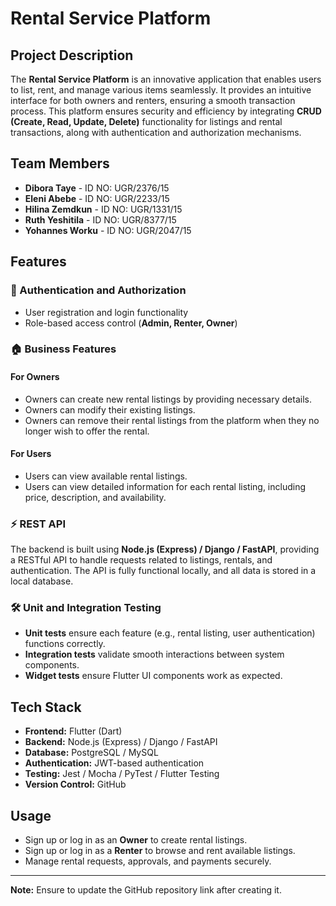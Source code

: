 # Rental Service Platform

## Project Description

The **Rental Service Platform** is an innovative application that enables users to list, rent, and manage various items seamlessly. It provides an intuitive interface for both owners and renters, ensuring a smooth transaction process. This platform ensures security and efficiency by integrating **CRUD (Create, Read, Update, Delete)** functionality for listings and rental transactions, along with authentication and authorization mechanisms.

## Team Members

- **Dibora Taye** - ID NO: UGR/2376/15
- **Eleni Abebe** - ID NO: UGR/2233/15
- **Hilina Zemdkun** - ID NO: UGR/1331/15
- **Ruth Yeshitila** - ID NO: UGR/8377/15
- **Yohannes Worku** - ID NO: UGR/2047/15

## Features

### 🔐 Authentication and Authorization
- User registration and login functionality
- Role-based access control (**Admin, Renter, Owner**)

### 🏠 Business Features
#### For Owners
- Owners can create new rental listings by providing necessary details.
- Owners can modify their existing listings.
- Owners can remove their rental listings from the platform when they no longer wish to offer the rental.

#### For Users
- Users can view available rental listings.
- Users can view detailed information for each rental listing, including price, description, and availability.

### ⚡ REST API
The backend is built using **Node.js (Express) / Django / FastAPI**, providing a RESTful API to handle requests related to listings, rentals, and authentication. The API is fully functional locally, and all data is stored in a local database.

### 🛠 Unit and Integration Testing
- **Unit tests** ensure each feature (e.g., rental listing, user authentication) functions correctly.
- **Integration tests** validate smooth interactions between system components.
- **Widget tests** ensure Flutter UI components work as expected.

## Tech Stack
- **Frontend:** Flutter (Dart)
- **Backend:** Node.js (Express) / Django / FastAPI
- **Database:** PostgreSQL / MySQL
- **Authentication:** JWT-based authentication
- **Testing:** Jest / Mocha / PyTest / Flutter Testing
- **Version Control:** GitHub


## Usage
- Sign up or log in as an **Owner** to create rental listings.
- Sign up or log in as a **Renter** to browse and rent available listings.
- Manage rental requests, approvals, and payments securely.

---

**Note:** Ensure to update the GitHub repository link after creating it.

